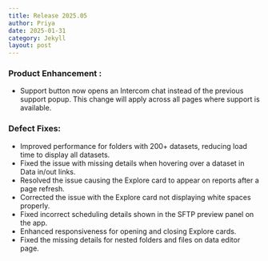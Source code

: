 ```yaml
---
title: Release 2025.05
author: Priya
date: 2025-01-31
category: Jekyll
layout: post
---
```

### Product Enhancement :
* Support button now opens an Intercom chat instead of the previous support popup. This change will apply across all pages where support is available.

### Defect Fixes:
* Improved performance for folders with 200+ datasets, reducing load time to display all datasets.
* Fixed the issue with missing details when hovering over a dataset in Data in/out links.
* Resolved the issue causing the Explore card to appear on reports after a page refresh.
* Corrected the issue with the Explore card not displaying white spaces properly.
* Fixed incorrect scheduling details shown in the SFTP preview panel on the app.
* Enhanced responsiveness for opening and closing Explore cards.
* Fixed the missing details for nested folders and files on data editor page.